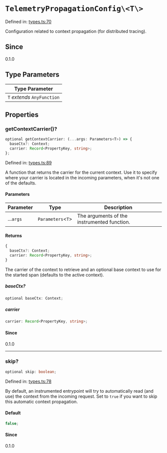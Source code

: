 # `TelemetryPropagationConfig\<T\>`

Defined in: [types.ts:70](https://github.com/adobe/aio-lib-telemetry/blob/311fa6dfe22958d569615a6746bf4a3a8211a5c3/source/types.ts#L70)

Configuration related to context propagation (for distributed tracing).

## Since

0.1.0

## Type Parameters

| Type Parameter              |
| --------------------------- |
| `T` _extends_ `AnyFunction` |

## Properties

### getContextCarrier()?

```ts
optional getContextCarrier: (...args: Parameters<T>) => {
  baseCtx?: Context;
  carrier: Record<PropertyKey, string>;
};
```

Defined in: [types.ts:89](https://github.com/adobe/aio-lib-telemetry/blob/311fa6dfe22958d569615a6746bf4a3a8211a5c3/source/types.ts#L89)

A function that returns the carrier for the current context.
Use it to specify where your carrier is located in the incoming parameters, when it's not one of the defaults.

#### Parameters

| Parameter | Type                | Description                                 |
| --------- | ------------------- | ------------------------------------------- |
| ...`args` | `Parameters`\<`T`\> | The arguments of the instrumented function. |

#### Returns

```ts
{
  baseCtx?: Context;
  carrier: Record<PropertyKey, string>;
}
```

The carrier of the context to retrieve and an optional base context to use for the started span (defaults to the active context).

##### baseCtx?

```ts
optional baseCtx: Context;
```

##### carrier

```ts
carrier: Record<PropertyKey, string>;
```

#### Since

0.1.0

---

### skip?

```ts
optional skip: boolean;
```

Defined in: [types.ts:78](https://github.com/adobe/aio-lib-telemetry/blob/311fa6dfe22958d569615a6746bf4a3a8211a5c3/source/types.ts#L78)

By default, an instrumented entrypoint will try to automatically read (and use) the context from the incoming request.
Set to `true` if you want to skip this automatic context propagation.

#### Default

```ts
false;
```

#### Since

0.1.0
